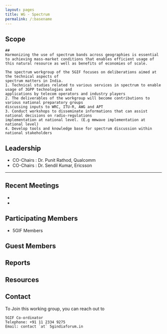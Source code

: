 ```yaml
---
layout: pages
title: WG - Spectrum 
permalink: /:basename
---
```


## Scope

```
## 
Harmonizing the use of spectrum bands across geographies is essential to achieving mass-market conditions that enables efficient usage of this natural resource as well as benefits of economies of scale. 

The spectrum workgroup of the 5GIF focuses on deliberations aimed at the technical aspects of
spectrum matters in India.
1. Technical studies related to various services in spectrum to enable usage of 3GPP technologies and
applications by telecom operators and industry players
2. The deliverables of the workgroup will become contributions to various national preparatory groups
discussing inputs to WRC, ITU-R, AWG and APT
3. Conduct workshops to disseminate informations that can assist national decisions on radio-regulations
implementation at national level. (E.g mmwave implementation at national level)
4. Develop tools and knowledge base for spectrum discussion within national stakeholders
```

## Leadership 
- CO-Chairs : Dr. Punit Rathod, Qualcomm
- CO-Chairs : Dr. Sendil Kumar, Ericsson

--------------------
 
## Recent Meetings
- 
- 

## Participating Members 
- 5GIF Members

## Guest Members


## Reports


## Resources


## Contact
To Join this working group, you can reach out to
```
5GIF Co-ordinator
Telephone: +91 11 2334 9275
Email: contact `at` 5gindiaforum.in
```


